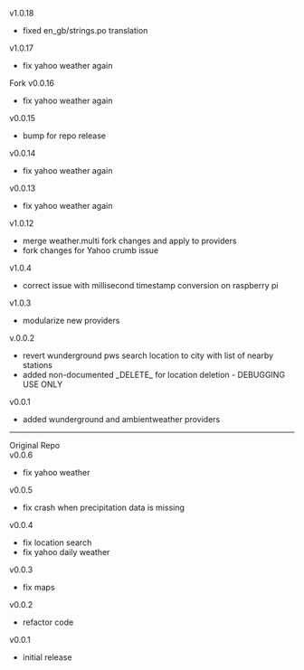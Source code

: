 v1.0.18
- fixed en_gb/strings.po translation

v1.0.17
- fix yahoo weather again

Fork
v0.0.16
- fix yahoo weather again

v0.0.15
- bump for repo release

v0.0.14
- fix yahoo weather again

v0.0.13
- fix yahoo weather again

v1.0.12
- merge weather.multi fork changes and apply to providers
- fork changes for Yahoo crumb issue

v1.0.4
- correct issue with millisecond timestamp conversion on raspberry pi  

v1.0.3
- modularize new providers

v.0.0.2
- revert wunderground pws search location to city with list of nearby stations
- added non-documented \_DELETE\_ for location deletion - DEBUGGING USE ONLY 

v0.0.1
- added wunderground and ambientweather providers
_________________________
Original Repo  
v0.0.6
- fix yahoo weather

v0.0.5
- fix crash when precipitation data is missing

v0.0.4
- fix location search
- fix yahoo daily weather

v0.0.3
- fix maps

v0.0.2
- refactor code

v0.0.1
- initial release
